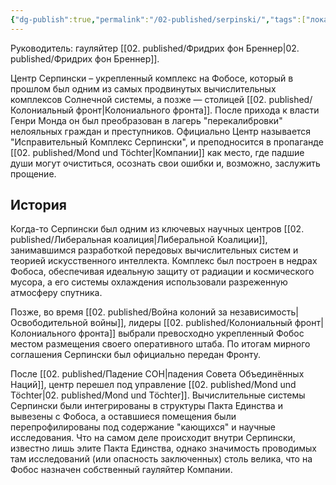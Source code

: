 ```yaml
---
{"dg-publish":true,"permalink":"/02-published/serpinski/","tags":["локация"]}
---
```


Руководитель: гауляйтер [[02. published/Фридрих фон Бреннер\|02. published/Фридрих фон Бреннер]].

Центр Серпински – укрепленный комплекс на Фобосе, который в прошлом был одним из самых продвинутых вычислительных комплексов Солнечной системы, а позже — столицей [[02. published/Колониальный фронт\|Колониального фронта]]. После прихода к власти Генри Монда он был преобразован в лагерь "перекалибровки" нелояльных граждан и преступников. 
Официально Центр называется "Исправительный Комплекс Серпински", и преподносится в пропаганде [[02. published/Mond und Töchter\|Компании]] как место, где падшие души могут очиститься, осознать свои ошибки и, возможно, заслужить прощение. 
## История

Когда-то Серпински был одним из ключевых научных центров [[02. published/Либеральная коалиция\|Либеральной Коалиции]], занимавшимся разработкой передовых вычислительных систем и теорией искусственного интеллекта. Комплекс был построен в недрах Фобоса, обеспечивая идеальную защиту от радиации и космического мусора, а его системы охлаждения использовали разреженную атмосферу спутника.

Позже, во время [[02. published/Война колоний за независимость\|Освободительной войны]], лидеры [[02. published/Колониальный фронт\|Колониального фронта]] выбрали превосходно укрепленный Фобос местом размещения своего оперативного штаба. По итогам мирного соглашения Серпински был официально передан Фронту. 

После [[02. published/Падение СОН\|падения Совета Объединённых Наций]], центр перешел под управление [[02. published/Mond und Töchter\|02. published/Mond und Töchter]]. Вычислительные системы Серпински были интегрированы в структуры Пакта Единства и вывезены с Фобоса, а оставшиеся помещения были перепрофилированы под содержание "кающихся" и научные исследования. Что на самом деле происходит внутри Серпински, известно лишь элите Пакта Единства, однако значимость проводимых там исследований (или опасность заключенных) столь велика, что на Фобос назначен собственный гауляйтер Компании.



